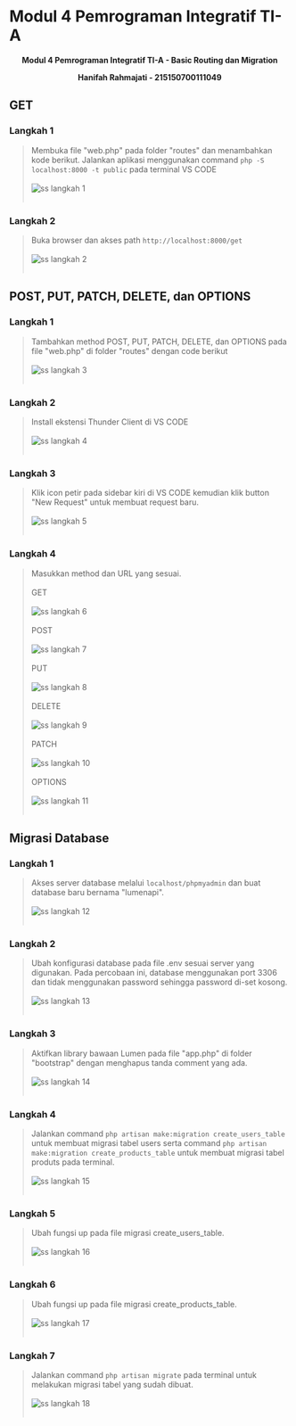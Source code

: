 # Modul 4 Pemrograman Integratif TI-A

<div align="center">
<strong><p>Modul 4 Pemrograman Integratif TI-A - Basic Routing dan Migration</p></strong>
<strong><p>Hanifah Rahmajati - 215150700111049</p></strong>
</div>  
  
## GET
### Langkah 1
> Membuka file "web.php" pada folder "routes" dan menambahkan kode berikut. Jalankan aplikasi menggunakan command ```php -S localhost:8000 -t public``` pada terminal VS CODE <br /><br />
>![ss langkah 1](../Screenshot/Modul4/ss1.png) <br /><br />

### Langkah 2
> Buka browser dan akses path ```http://localhost:8000/get``` <br /><br />
>![ss langkah 2](../Screenshot/Modul4/ss2.png) <br /><br />

## POST, PUT, PATCH, DELETE, dan OPTIONS
### Langkah 1
> Tambahkan method POST, PUT, PATCH, DELETE, dan OPTIONS pada file "web.php" di folder "routes" dengan code berikut <br /><br />
>![ss langkah 3](../Screenshot/Modul4/ss3.png) <br /><br />

### Langkah 2
> Install ekstensi Thunder Client di VS CODE <br /><br />
>![ss langkah 4](../Screenshot/Modul4/ss4.png) <br /><br />

### Langkah 3
> Klik icon petir pada sidebar kiri di VS CODE kemudian klik button "New Request" untuk membuat request baru. <br /><br />
>![ss langkah 5](../Screenshot/Modul4/ss5.png) <br /><br />

### Langkah 4
> Masukkan method dan URL yang sesuai. <br /><br />
> GET <br /><br />
>![ss langkah 6](../Screenshot/Modul4/ss6.png) <br /><br />
> POST <br /><br />
>![ss langkah 7](../Screenshot/Modul4/ss7.png) <br /><br />
> PUT <br /><br />
>![ss langkah 8](../Screenshot/Modul4/ss8.png) <br /><br />
> DELETE <br /><br />
>![ss langkah 9](../Screenshot/Modul4/ss9.png) <br /><br />
> PATCH <br /><br />
>![ss langkah 10](../Screenshot/Modul4/ss10.png) <br /><br />
> OPTIONS <br /><br />
>![ss langkah 11](../Screenshot/Modul4/ss11.png) <br /><br />

## Migrasi Database
### Langkah 1
> Akses server database melalui ```localhost/phpmyadmin``` dan buat database baru bernama "lumenapi". <br /><br />
>![ss langkah 12](../Screenshot/Modul4/ss12.png) <br /><br />

### Langkah 2
> Ubah konfigurasi database pada file .env sesuai server yang digunakan. Pada percobaan ini, database menggunakan port 3306 dan tidak menggunakan password sehingga password di-set kosong. <br /><br />
>![ss langkah 13](../Screenshot/Modul4/ss13.png) <br /><br />

### Langkah 3
> Aktifkan library bawaan Lumen pada file "app.php" di folder "bootstrap" dengan menghapus tanda comment yang ada. <br /><br />
>![ss langkah 14](../Screenshot/Modul4/ss14.png) <br /><br />

### Langkah 4
> Jalankan command ```php artisan make:migration create_users_table``` untuk membuat migrasi tabel users serta command ```php artisan make:migration create_products_table``` untuk membuat migrasi tabel produts pada terminal. <br /><br />
>![ss langkah 15](../Screenshot/Modul4/ss15.png) <br /><br />

### Langkah 5
> Ubah fungsi up pada file migrasi create_users_table. <br /><br />
>![ss langkah 16](../Screenshot/Modul4/ss16.png) <br /><br />

### Langkah 6
> Ubah fungsi up pada file migrasi create_products_table. <br /><br />
>![ss langkah 17](../Screenshot/Modul4/ss17.png) <br /><br />

### Langkah 7
> Jalankan command ```php artisan migrate``` pada terminal untuk melakukan migrasi tabel yang sudah dibuat. <br /><br />
>![ss langkah 18](../Screenshot/Modul4/ss18.png) <br /><br />